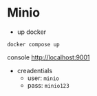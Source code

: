 # Minio
- up docker
```
docker compose up
```

console [http://localhost:9001](http://localhost:9001)
- creadentials
    - user: `minio`
    - pass: `minio123`